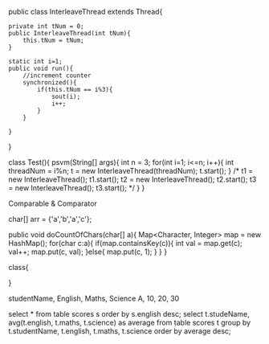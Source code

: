 

public class InterleaveThread extends Thread{

	private int tNum = 0;
	public InterleaveThread(int tNum){
		this.tNum = tNum;
	}

	static int i=1;
	public void run(){
		//increment counter
		synchronized(){
			if(this.tNum == i%3){
				sout(i);
				i++;
			}
		}

	}
}

class Test(){
	psvm(String[] args){
		int n = 3;
		for(int i=1; i<=n; i++){
			int threadNum = i%n;
			t = new InterleaveThread(threadNum);
			t.start();
		}
/*
		t1 = new InterleaveThread();
		t1.start();
		t2 = new InterleaveThread();
		t2.start();
		t3 = new InterleaveThread();
		t3.start();
		*/
	}
}




Comparable & Comparator



char[] arr = {'a','b','a','c'};


public void doCountOfChars(char[] a){
	Map<Character, Integer> map = new HashMap();
	for(char c:a){
		if(map.containsKey(c)){
			int val = map.get(c);
			val++;
			map.put(c, val);
		}else{
			map.put(c, 1);
		}
	}
}

class{

}



studentName, English, Maths, Science
A, 10, 20, 30


select * from table scores s order by s.english desc;
select t.studeName, avg(t.english, t.maths, t.science) as average from table scores t group by t.studentName, t.english, t.maths, t.science order by average desc;






